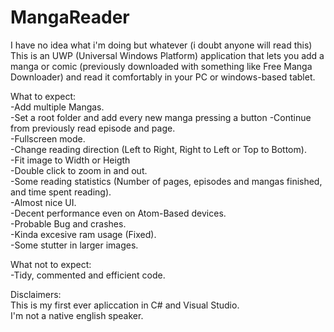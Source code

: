# MangaReader
I have no idea what i'm doing but whatever (i doubt anyone will read this)
This is an UWP (Universal Windows Platform) application that lets you add a manga or comic (previously downloaded with 
something like Free Manga Downloader) and read it comfortably in your PC or windows-based tablet.

What to expect:  
-Add multiple Mangas.  
-Set a root folder and add every new manga pressing a button
-Continue from previously read episode and page.    
-Fullscreen mode.  
-Change reading direction (Left to Right, Right to Left or Top to Bottom).  
-Fit image to Width or Heigth  
-Double click to zoom in and out.  
-Some reading statistics (Number of pages, episodes and mangas finished, and time spent reading).  
-Almost nice UI.  
-Decent performance even on Atom-Based devices.  
-Probable Bug and crashes.     
-Kinda excesive ram usage (Fixed).      
-Some stutter in larger images.  

What not to expect:  
-Tidy, commented and efficient code.  

Disclaimers:  
This is my first ever apliccation in C# and Visual Studio.  
I'm not a native english speaker.  
